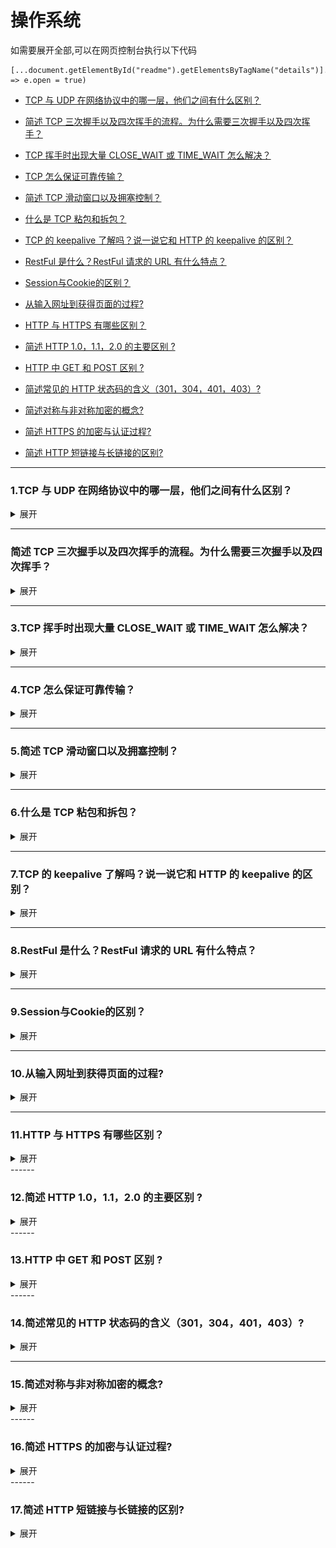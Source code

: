 # 操作系统

   如需要展开全部,可以在网页控制台执行以下代码
   ```
   [...document.getElementById("readme").getElementsByTagName("details")].forEach(e => e.open = true)
   ```

* [TCP 与 UDP 在网络协议中的哪一层，他们之间有什么区别？](#1)

* [简述 TCP 三次握手以及四次挥手的流程。为什么需要三次握手以及四次挥手？](#2)

* [TCP 挥手时出现大量 CLOSE_WAIT 或 TIME_WAIT 怎么解决？](#3)

* [TCP 怎么保证可靠传输？](#4)

* [简述 TCP 滑动窗口以及拥塞控制？](#5)

* [什么是 TCP 粘包和拆包？](#6)

* [TCP 的 keepalive 了解吗？说一说它和 HTTP 的 keepalive 的区别？](#7)

* [RestFul 是什么？RestFul 请求的 URL 有什么特点？](#8)

* [Session与Cookie的区别？](#9)

* [从输入网址到获得页面的过程?](#10)

* [HTTP 与 HTTPS 有哪些区别？](#11)

* [简述 HTTP 1.0，1.1，2.0 的主要区别 ?](#12)

* [HTTP 中 GET 和 POST 区别 ?](#13)

* [简述常见的 HTTP 状态码的含义（301，304，401，403）?](#14)

* [简述对称与非对称加密的概念?](#15)

* [简述 HTTPS 的加密与认证过程?](#16)

* [简述 HTTP 短链接与长链接的区别?](#17)



------

### <span id="1">1.TCP 与 UDP 在网络协议中的哪一层，他们之间有什么区别？</span>
<details>
<summary>展开</summary>
TCP和UDP都是传输层的协议

### TCP与UDP的区别
区别：
1. TCP是面向连接的，UDP是无连接的；
    * UDP发送数据之前不需要建立连接
2. TCP是可靠的，UDP不可靠；
    * UDP接收方收到报文后，不需要给出任何确认
3. TCP只支持点对点通信，UDP支持一对一、一对多、多对一、多对多；
4. TCP是面向字节流的，UDP是面向报文的；
    * 面向字节流是指发送数据时以字节为单位，一个数据包可以拆分成若干组进行发送，而UDP一个报文只能一次发完。
5. TCP有拥塞控制机制，UDP没有。网络出现的拥塞不会使源主机的发送速率降低。


### 什么时候选择TCP，什么时候选UDP？
对某些实时性要求比较高的情况，选择UDP，比如游戏，媒体通信，实时视频流（直播），即使出现传输错误也可以容忍；其它大部分情况下，HTTP都是用TCP，因为要求传输的内容可靠，不出现丢失

### HTTP可以使用UDP吗？
HTTP不可以使用UDP，HTTP需要基于可靠的传输协议，而UDP不可靠。
http 3.0 使用udp实现，但HTTP/3仍然是草案状态

### 面向连接和无连接的区别
面向连接，是指通信双方在进行通信之前，要事先在双方之间建立起一个完整的可以彼此沟通的通道，这个通道也就是连接。在通信过程中，整个连接的情况一直可以被实时地监控和管理。
而无连接的通信，就不需要预先建立起一个联络两个通信节点的连接来，需要通信的时候，发送节点就可以往“网络”上送出信息，让信息自主地在网络上去传，一般在传输的过程中不再加以监控，让该信息的传递在通信网络中尽力而为地往目的地节点传送。

### UDP如何实现可靠传输呢？
传输层无法保证数据的可靠传输，只能通过应用层来实现了。实现的方式可以参照tcp可靠性传输的方式，只是实现不在传输层，实现转移到了应用层。
详细步骤：发送端发送数据时，生成一个随机seq=x，然后每一片按照数据大小分配seq。数据到达接收端后接收端放入缓存，并发送一个ack=x的包，表示对方已经收到了数据。发送端收到了ack包后，删除缓冲区对应的数据。时间到后，定时任务检查是否需要重传数据。

用udp实现了可靠的数据传输。分别为RUDP、RTP、UDT。


</details>


------

### <span id="2">简述 TCP 三次握手以及四次挥手的流程。为什么需要三次握手以及四次挥手？</span>
<details>
<summary>展开</summary>


### TCP标志位
```
SYN（synchronous）： 发送/同步标志，用来建立连接，和 ACK 标志位搭配使用。A 请求与 B 建立连接时，SYN=1，ACK=0；B 确认与 A 建立连接时，SYN=1，ACK=1
ACK（acknowledgement）：确认标志，表示确认收到请求
PSH（push） ：表示推送操作，就是指数据包到达接收端以后，不对其进行队列处理，而是尽可能的将数据交给应用程序处理
FIN（finish）：结束标志，表示关闭一个 TCP 连接
RST（reset）：重置复位标志，用于复位对应的 TCP 连接
URG（urgent）：紧急标志，用于保证 TCP 连接不被中断，并且督促中间层设备尽快处理
```

### TCP三次握手

![](https://github.com/binbinshan/Review-Up/blob/master/images/网络协议/16243327291797.jpg)

1. 第一次握手：Clien 发送 SYN=1 和 一个随机产生的Client初始序列号 seq 到 Server。

2. 第二次握手：Server 收到 SYN=1 后，知道客户端请求建立连接，发送 SYN=1 , ACK=1 和 ack number (Client 发送的seq + 1) 和一个随机产生的 Server 初始序列号 seq 发送给 Client。
3. 第三次握手：Client检查接收的 ack number 是不是 自己发送的 Client seq + 1 并且 SYN=1，检查通过后发送 ACK=1 和 ack number（Server 发送的 seq+1），发送给服务器；服务器检查通过后，连接建立。


### 为什么需要TCP三次握手？
从大的方面来讲的话，就是确保双方都可以 正常的发送和接收，可以建立可靠的连接。
从细的方面来说，就是通过三次握手才可以 初始化Socket、序列号 以及 初始化窗口大小。

### TCP非得三次握手才行吗？
先说结论，三个方面：
1. 通过三次握手才能阻止重复历史连接的初始化；
2. 通过三次握手才能对通信双方的初始序列号进行初始化；
3. 大于三次的握手没有必要；

结论1：
如果只有两次握手，在网络状况复杂的情况下，发送方连续发送多次建立连接的请求，此时就无法区分历史请求，就会来建立垃圾请求，那么三次握手时，接收方当收到请求时会将发送方发来的 SEQ+1 发送给对方，这时由发送方来判断当前连接是否是历史连接，阻止建立重复连接。

结论2：
TCP作为一个可靠的传输协议，要达到可靠就要通过**序列号**对数据包**去重、排序、未ACK重发** 。所以连接通信的双方都需要获得初始序列号，因此它们其实需要向对方发送 SYN 消息并携带自己的初始化序列号 SEQ，对方在收到 SYN 消息之后会通过 ACK 控制消息以及 SEQ+1 来进行确认。 

结论3：
目的是更少的通信次数（理论上的边界）完成信息的交换，所以三次握手是最少次数。
四次握手指的是将第二次握手时发送 SYN消息 和 发送初始化序号SEQ 拆开发送，但这个是没必要的，可以合并成一次发送。


### 第三次握手，如果客户端的ACK未送达服务器，会怎样？
分客户端和服务端分析：

* 服务端：如果服务端没有收到客户端的ACK，那么就会重发SYN+ACK(默认发送5次，之后就会进入Closed状态);

* 客户端：
    1. 在Server进行超时重发的过程中，如果Client向服务器发送数据，数据头部的ACK是为1的，所以服务器收到数据之后会读取 ack number ,然后建立连接
    2. 在Server进入CLOSED状态之后，如果Client向服务器发送数据，服务器会以RST包应答。

### TCP四次挥手

![](https://github.com/binbinshan/Review-Up/blob/master/images/网络协议/16243422463128.jpg)
* 第一次挥手：Client将 FIN = 1 和 一个随机序列号 seq 发送给Server。

* 第二次挥手：Server收到 FIN 之后，发送一个 ACK=1 和 ack number(client seq + 1)，此时客户端已经没有要发送的数据了，但仍可以接受服务器发来的数据，服务器进入CLOSE-WAIT状态。

* 第三次挥手：server处理完自己的事情后，将 FIN = 1 和 一个新的随机序列号 seq 给 Client；。

* 第四次挥手：，Client 收到服务器的 FIN 后，进入 TIME_WAIT 状态，将 ACK = 1 和 ack number(Server序列号+1) 发送给服务器；
    * 服务器收到后，确认ack number后，变为 CLOSED 状态，不再向客户端发送数据。客户端等待 2 * MSL（报文段最长寿命）时间后，也进入 CLOSED 状态。完成四次挥手。

### 为什么需要TCP四次挥手？
因为 TCP 是全双工的，一方关闭连接后，另一方还可以继续发送数据。所以四次挥手，将断开连接分成两个独立的过程。

### 如果已经建立了连接，但是客户端出现故障了怎么办？
简而言之，通过定时器 + 超时重试机制，
具体而言，TCP 设有一个保活计时器。服务器每收到一次客户端的数据，都会重新复位这个计时器，时间通常是设置为 2 小时。若 2 小时还没有收到客户端的任何数据，服务器就开始重试：每隔 75 分钟发送一个探测报文段，若一连发送 10 个探测报文后客户端依然没有回应，那么服务器就认为连接已经断开了。

### 客户端TIME_WAIT状态的意义是什么？
第四次挥手时，客户端发送给服务器的ACK有可能丢失，TIME_WAIT状态就是用来重发可能丢失的ACK报文。
如果Server没有收到ACK，就会重发FIN

* 如果Client在 2 * MSL 的时间内收到了 FIN，就会重新发送 ACK 并再次等待 2MSL，防止 Server 没有收到 ACK 而不断重发FIN。
* 如果Client在 2 * MSL 的时间内没有收到FIN，那么Client推断ACK已经被成功接收，则结束TCP连接。

</details>


------

### <span id="3">3.TCP 挥手时出现大量 CLOSE_WAIT 或 TIME_WAIT 怎么解决？</span>
<details>
<summary>展开</summary>


服务器收到客户端的关闭请求后，会将状态设置为CLOSE_WAIT, 就是为了保证服务器在关闭连接之前将待发送的数据发送完成。

出现大量CLOSE_WAIT时，需要看是不是代码中服务端程序忘记关闭连接。


TIME-WAIT 发生在第四次挥手，当客户端向服务端发送 ACK 确认报文后进入该状态。
若没有该状态机会才出现一下问题：
1. 服务端相应的端口并没有关闭，若客户端在相同的端口立即建立新的连接，则有可能接收到上一次连接中残留的数据包
2. 由于 TCP 协议的超时重传机制，服务端将重发 FIN 报文，若客户端并没有维持 TIME-WAIT 状态而直接关闭的话，那么当收到服务端重新发送的 FIN 包时，客户端就会用 RST 包来响应服务端，这将会使得对方认为是有错误发生。


</details>


------

### <span id="4">4.TCP 怎么保证可靠传输？</span>
<details>
<summary>展开</summary>

1. 校验和： TCP 将保持它首部和数据的检验和。这是一个端到端的检验和，目的是检测数据在传输过程中的任何变化。如果收到段的检验和有差错，TCP 将丢弃这个报文段和不确认收到此报文段。

3. TCP 的接收端会丢弃重复的数据。
4. 流量控制： TCP 连接的每一方都有固定大小的缓冲空间，TCP的接收端只允许发送端发送接收端缓冲区能接纳的数据。当接收方来不及处理发送方的数据，能提示发送方降低发送的速率，防止包丢失。TCP 使用的流量控制协议是可变大小的滑动窗口协议。 （TCP 利用滑动窗口实现流量控制）
5. 拥塞控制： 当网络拥塞时，减少数据的发送。
6. ARQ协议： 也是为了实现可靠传输的，它的基本原理就是每发完一个分组就停止发送，等待对方确认。在收到确认后再发下一个分组。
7. 超时重传： 当 TCP 发出一个段后，它启动一个定时器，等待目的端确认收到这个报文段。如果不能及时收到一个确认，将重发这个报文段。

</details>


------

### <span id="5">5.简述 TCP 滑动窗口以及拥塞控制？</span>
<details>
<summary>展开</summary>

TCP 实现流量控制的关键是滑动窗口（Sliding Window）。发送端和接收端均有一个滑动窗口，对应一个缓冲区，记录当前发送或接收到的数据。接收端会在返回的 ACK 报文中包含自己可用于接收数据的缓冲区的大小，在 TCP 的报文首部里用 window 表示（或者叫 AdvertisedWindow，16 bit，最多 65535 字节）。发送端发送的数据不会超过 window 的大小。

### 零窗口
如果接收端处理过慢，那么 window 可能变为 0，这种情况下发送端就不再发送数据了。如何在接收端 window 可用的时候通知发送端呢？

TCP 使用来 ZWP（Zero Window Probe，零窗口探针）技术。具体是在发送端引入一个计时器，每当收到一个零窗口的应答后就启动该计时器。每间隔一段时间就主动发送报文，由接收端来 ACK 窗口大小。若接收者持续返回零窗口（一般是 3 次），则有的 TCP 实现会发送 RST 断开连接。

### 拥塞控制
当等待接收端的 ACK 超时、或者收到乱序包时，说明网络出现了拥塞。TCP 通过各种协同工作的机制来解决网络拥塞。

发送端维持一个叫做拥塞窗口 cwnd（congestion window）的状态变量。拥塞窗口的大小取决于网络的拥塞程度，并且动态地在变化。下面用报文段个数作为 cwnd 的值进行说明，实际的 cwnd 是以字节为单位的。

##### 慢启动
1. 连接建立时，初始化 cwnd = 1，表示可以传 1个 MSS 大小的数据
2. 每收到一个 ACK 包，cwnd++
3. 每经过一个 RTT(一个往返时间)，cwnd 会翻倍（指数增长）

##### 拥塞避免
1. 当 cwnd >= ssthresh (慢开始阈值) 时，进入拥塞避免阶段。
2. 每经过一个 RTT，cwnd = cwnd + 1（线性增加）

##### 超时重传
如果发送端超时还未收到 ACK 包，就可以认为网络出现了拥塞，需要解决拥塞：

1. 把 sshthresh(慢开始阈值) 设为原来的一半
2. cwnd 重置为 1，重新开始慢启动过程


##### 快速重传 / 快速恢复
快速重传：接收端收到乱序包时，会发送 「重复确认」 通知发送端。当发送端收到 3 个 「重复确认」时，就立刻开始重传，而不必继续等待到计时器超时。快速重传会配合快速恢复算法：

1. 把 sshthresh(慢开始阈值) 设为原来的一半
2. cwnd 重置为 sshthresh，重新开始拥塞避免过程

###### 为什么快速重传不需要像超时重传那样，将 cwnd 重置为 1 重新开始慢启动呢？
因为它认为如果网络出现拥塞的话，是不会收到好几个重复的 ACK 的，所以现在网络可能没有出现拥塞。


总结：流量控制是接收端控制的，拥塞避免是发送端控制的。最终都是控制发送端的发送速率。

</details>


------

### <span id="6">6.什么是 TCP 粘包和拆包？</span>
<details>
<summary>展开</summary>

TCP 是基于字节流的，数据块是没有边界、没有结构的字节流，因此可能产生粘包：

1. 发送方为了将多个发往接收端的包，更有效的发到对方，使用了优化方法（Nagle算法），将多次间隔较小、数据量小的数据包，合并成一个大的数据包一次性发送。
2. 接收方不能及时读取数据，导致缓冲区中的多个包粘连。

常见解决方法

1. 在消息的头部添加消息长度字段，服务端获取消息头的时候解析消息长度，然后向后读取相应长度的内容。

2. 固定消息数据的长度，服务端每次读取既定长度的内容作为一条完整消息，当消息不够长时，空位补上固定字符。但是该方法会浪费网络资源。

3. 设置消息边界，也可以理解为分隔符，服务端从数据流中按消息边界分离出消息内容，一般使用换行符。



### 为什么 UDP 协议没有粘包问题？
UDP 是面向报文的，应用层交给 UDP 多长的报文，UDP 就照样发送，既不合并，也不拆分，而是保留这些报文的边界。

</details>

------

### <span id="7">7.TCP 的 keepalive 了解吗？说一说它和 HTTP 的 keepalive 的区别？</span>
<details>
<summary>展开</summary>

* HTTP协议的Keep-Alive意图在于连接复用，同一个连接上串行方式传递请求-响应数据。

* TCP的KeepAlive机制意图在于保活、心跳，检测连接错误，通过发送一个空的报文，去确认服务端是否存活。

</details>



------

### <span id="8">8.RestFul 是什么？RestFul 请求的 URL 有什么特点？</span>
<details>
<summary>展开</summary>

RestFul 是表现层状态转化，通俗的来讲就是 “资源”在网络传输中以某种“表现形式”进行“状态转移” 。

资源：可以把真实的对象数据称为资源。一个资源既可以是一个集合，也可以是单个个体。比如我们的班级 classes 是代表一个集合形式的资源，而特定的 class 代表单个个体资源

表现形式：资源"是一种信息实体，它可以有多种外在表现形式。我们把"资源"具体呈现出来的形式比如 json，xml，image,txt 等等叫做它的"表现层/表现形式"。

状态转移：比如你通过增删改查（PUT、DELETE、GET、POST）引起资源状态的改变

总结：
1. 每一个 URI 代表一种资源；
2. 客户端和服务器之间，传递这种资源的某种表现形式比如 json，xml，image,txt 等等；
3. 客户端通过特定的 HTTP 动词，对服务器端资源进行操作，实现"表现层状态转化"。

规范：
1. 不能有动词，只能有名词，API 中的名词也应该使用复数
2. 不用大写字母，建议用中杠 - 不用下杠 _ 
3. 多用版本号，比如 /xxxxx/v1/xxx

</details>



------

### <span id="9">9.Session与Cookie的区别？</span>
<details>
<summary>展开</summary>

二者都是用来跟踪浏览器用户身份的会话方式。

* Cookie：
    * 存在浏览器里，可以设置过期时间
    * 每次访问服务器时，浏览器会自动在 header 中携带 cookie
    * 如果浏览器禁用了 cookie，可以使用 URL 重写机制，将信息保存在 URL 里

* Session:
    * 存在服务端，由服务器维护，一段时间后 session 就失效了
    * 本质上，session 还是通过 cookie 实现的。浏览器的 cookie 中只保存一个 sessionId，所有其他信息均保存在服务端，由 sessionId 标识
    * Session 失效，其实是服务器设置了失效时间。如果用户长时间不和服务器交互（比如 30 分钟），那么 session 就会被销毁；交互的话，就会刷新 session

</details>


------

### <span id="10">10.从输入网址到获得页面的过程?</span>
<details>
<summary>展开</summary>

<img src="https://github.com/binbinshan/Review-Up/blob/master/images/网络协议/16244383253259.jpg" width = "1160" height = "914" alt="" align=center />

</details>

------

### <span id="11">11.HTTP 与 HTTPS 有哪些区别？</span>
<details>
<summary>展开</summary>

1. HTTP使用80端口，HTTPS使用443端口。
2. HTTP是不安全的，HTTPS是安全的。
3. HTTP信息是明文传输，HTTPS运行在SSL/TSL之上，添加了加密和认证机制，更加安全；
4. HTTPS通信需要证书，一般需要向证书颁发机构（CA）购买
5. HTTP 页面响应比 HTTPS 快，主要因为 HTTP 使用 3 次握手建立连接，客户端和服务器需要握手 3 次，而 HTTPS 除了 TCP 的 3 次握手，还需要经历一个 SSL 协商过程。

-----
HTTP：超文本传输协议，是基于TCP的应用层协议，它是允许客户端与网站进行通信。客户端向网站的 HTTP 服务器（在 TCP 三次握手之后）发送请求消息，然后服务器回复响应消息。在服务器返回的消息中包括完成状态信息，例如HTTP/1.1 200 OK

-----
HTTPS:安全超文本传输协议，HTTPS也是基于HTTP的，只是在HTTP内容向下传输的时候加了一层TLS/SSL加密。
<img src="https://github.com/binbinshan/Review-Up/blob/master/images/网络协议/16244172364045.jpg" width = "256" height = "278" alt="" align=center />

</details>
------

### <span id="12">12.简述 HTTP 1.0，1.1，2.0 的主要区别 ?</span>
<details>
<summary>展开</summary>

1. 长连接：1.0需要使用keep-alive 参数来告知服务端建立一个长连接；1.1、2.0默认支持。
2. host域：1.0不支持；1.1、2.0支持。
3. 多路复用：1.0 不支持多路复用；2.0支持多路复用。
4. 数据压缩：1.0、1.1不支持数据压缩；2.0使用HAPCK算法对header数据进行压缩，使数据体积变小，传输更快。
5. 服务器推送：1.0、1.1不支持服务器推送；2.0支持服务器推送

</details>
------

### <span id="13">13.HTTP 中 GET 和 POST 区别 ?</span>
<details>
<summary>展开</summary>

HTTP中的请求方法代表了对给定资源的执行的操作，每个请求的方法都有不同的语义，几种常见的请求方法：
* GET：一个幂等、安全的HTTP方法，用于获取指定资源。
* POST：一个非幂等、不安全的方法，用于提交资源到服务器或者在服务器新建资源。
* DELETE：一个幂等、不安全的方法，用于删除服务器指定资源。
* PUT：：一个幂等、不安全的方法，替换整个目标资源。

----- 
幂等的：一个 HTTP 方法是幂等的，指的是同样的请求执行一次与执行多次的效果是一样的。换句话说就是，幂等方法不应该具有副作用。

安全的：一个 HTTP 方法是安全的，指的是这是一个对服务器只读操作的方法，不会修改服务器数据。

### GET和POST的区别
1. GET是幂等的，POST不是幂等的；
2. GET是对服务器资源的获取，POST 会对服务器资源进行修改。
3. GET请求可被缓存、收藏、保留到历史记录，且其请求数据明文出现在URL中。POST的参数不会被保存，安全性相对较高；
4. GET的长度有限制（操作系统或者浏览器），而POST数据大小无限制


</details>
------

### <span id="14">14.简述常见的 HTTP 状态码的含义（301，304，401，403）?</span>
<details>
<summary>展开</summary>

在客户端请求HTTP服务器后，服务器会回复消息表示请求状态，常见状态码：

1. 2xx状态码：操作成功。200 OK
2. 3xx状态码：重定向。301 永久重定向；302暂时重定向
3. 4xx状态码：客户端错误。401 未授权；403 被禁止的；404 未找到页面；
4. 5xx状态码：服务端错误。500服务器内部错误；501服务不可用


</details>

------

### <span id="15">15.简述对称与非对称加密的概念?</span>
<details>
<summary>展开</summary>

### 什么是加密？
因为http的内容是明文传输的，在经过多个物理节点，如果在这期间数据被劫持，传输的内容就会泄露，劫持者还可以篡改传输的信息且不被双方察觉，这就是中间人攻击。所以我们才需要对信息进行加密。

### 什么是对称加密？
简单说只有一个密钥，它可以加密一段信息，也可以对加密后的信息进行解密，和我们日常生活中用的钥匙作用差不多。
问题：在进行秘钥传输的时候，还是会有被劫持的风险。

### 什么是非对称加密？
简单说就是有两把密钥，通常一把叫做公钥、一把叫私钥，用公钥加密的内容必须用私钥才能解开，同样，私钥加密的内容只有公钥能解开。

### 非对称加密的问题
* 保证了浏览器到服务器的安全
服务器先把公钥以明文方式传输给浏览器，之后浏览器向服务器传数据前都先用这个公钥加密好再传，只有服务器有相应的私钥能解开公钥加密的数据。

* 无法保证服务器到浏览器的安全性
如果服务器用它的私钥加密数据传给浏览器，那么浏览器用公钥可以解密它，而这个公钥是一开始通过明文传输给浏览器的，若这个公钥被中间人劫持到了，那他也能用该公钥解密服务器传来的信息了。

### 使用 非对称加密+对称加密结合
1. 网站拥有用于非对称加密的公钥A、私钥A’。
2. 浏览器向网站服务器请求，服务器把公钥A明文给传输浏览器。
3. 浏览器随机生成一个用于对称加密的密钥X，用公钥A加密后传给服务器。
4. 服务器拿到后用私钥A’解密得到密钥X。
5. 这样双方就都拥有密钥X了，且别人无法知道它。之后双方所有数据都通过密钥X加密解密即可。

### 中间人攻击
上面讨论 非对称加密+对称加密结合的方式，看似没有问题了，实则还是会出现中间人攻击，那什么是中间人攻击呢？
1. 网站有用于非对称加密的公钥A、私钥A’。
2. 浏览器向网站服务器请求，服务器把公钥A明文给传输浏览器。
3. （被劫持）中间人劫持到公钥A，保存下来，把数据包中的公钥A替换成自己伪造的公钥B（它当然也拥有公钥B对应的私钥B’）。
4. 浏览器生成一个用于对称加密的密钥X，用公钥B（浏览器无法得知公钥被替换了）加密后传给服务器。
5. （被劫持）中间人劫持后用私钥B’解密得到密钥X，再用公钥A加密后传给服务器。
6. 服务器拿到后用私钥A’解密得到密钥X。



</details>
------

### <span id="16">16.简述 HTTPS 的加密与认证过程?</span>
<details>
<summary>展开</summary>

HTTPS 采用对称加密和非对称加密相结合的方式，首先使用 SSL/TLS 协议进行加密传输，为了弥补非对称加密的缺点，HTTPS 采用证书来进一步加强非对称加密的安全性，通过非对称加密，客户端和服务端协商好之后进行通信传输的对称密钥，后续的所有信息都通过该对称秘钥进行加密解密，完成整个 HTTPS 的流程。

</details>
------

### <span id="17">17.简述 HTTP 短链接与长链接的区别?</span>
<details>
<summary>展开</summary>

HTTP/1.0 默认使用的是短连接。也就是说，浏览器每请求一个静态资源，就建立一次连接，任务结束就中断连接。

HTTP/1.1 默认使用的是长连接。长连接是指在一个网页打开期间，所有网络请求都使用同一条已经建立的连接。当没有数据发送时，双方需要发检测包以维持此连接。长连接不会永久保持连接，而是有一个保持时间。实现长连接要客户端和服务端都支持长连接。

长连接的优点：TCP 三次握手时会有 1.5 RTT 的延迟，以及建立连接后慢启动（slow-start）特性，当请求频繁时，建立和关闭 TCP 连接会浪费时间和带宽，而重用一条已有的连接性能更好。

长连接的缺点：长连接会占用服务器的资源。例如京东，淘宝这样的大型网站一般客户端数量达到千万级甚至上亿，若采用长连接势必会使得服务端大量的资源被无效占用，所以一般使用的是短连接。

</details>








